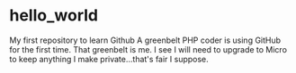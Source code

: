 # hello_world
My first repository to learn Github
A greenbelt PHP coder is using GitHub for the first time. That greenbelt is me.
I see I will need to upgrade to Micro to keep anything I make private...that's fair I suppose.
